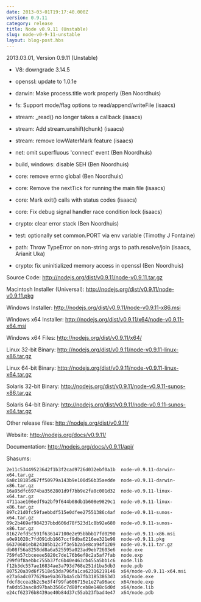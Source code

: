 ```yaml
---
date: 2013-03-01T19:17:40.000Z
version: 0.9.11
category: release
title: Node v0.9.11 (Unstable)
slug: node-v0-9-11-unstable
layout: blog-post.hbs
---
```


2013.03.01, Version 0.9.11 (Unstable)

* V8: downgrade 3.14.5

* openssl: update to 1.0.1e

* darwin: Make process.title work properly (Ben Noordhuis)

* fs: Support mode/flag options to read/append/writeFile (isaacs)

* stream: _read() no longer takes a callback (isaacs)

* stream: Add stream.unshift(chunk) (isaacs)

* stream: remove lowWaterMark feature (isaacs)

* net: omit superfluous 'connect' event (Ben Noordhuis)

* build, windows: disable SEH (Ben Noordhuis)

* core: remove errno global (Ben Noordhuis)

* core: Remove the nextTick for running the main file (isaacs)

* core: Mark exit() calls with status codes (isaacs)

* core: Fix debug signal handler race condition lock (isaacs)

* crypto: clear error stack (Ben Noordhuis)

* test: optionally set common.PORT via env variable (Timothy J Fontaine)

* path: Throw TypeError on non-string args to path.resolve/join (isaacs, Arianit Uka)

* crypto: fix uninitialized memory access in openssl (Ben Noordhuis)


Source Code: http://nodejs.org/dist/v0.9.11/node-v0.9.11.tar.gz

Macintosh Installer (Universal): http://nodejs.org/dist/v0.9.11/node-v0.9.11.pkg

Windows Installer: http://nodejs.org/dist/v0.9.11/node-v0.9.11-x86.msi

Windows x64 Installer: http://nodejs.org/dist/v0.9.11/x64/node-v0.9.11-x64.msi

Windows x64 Files: http://nodejs.org/dist/v0.9.11/x64/

Linux 32-bit Binary: http://nodejs.org/dist/v0.9.11/node-v0.9.11-linux-x86.tar.gz

Linux 64-bit Binary: http://nodejs.org/dist/v0.9.11/node-v0.9.11-linux-x64.tar.gz

Solaris 32-bit Binary: http://nodejs.org/dist/v0.9.11/node-v0.9.11-sunos-x86.tar.gz

Solaris 64-bit Binary: http://nodejs.org/dist/v0.9.11/node-v0.9.11-sunos-x64.tar.gz

Other release files: http://nodejs.org/dist/v0.9.11/

Website: http://nodejs.org/docs/v0.9.11/

Documentation: http://nodejs.org/docs/v0.9.11/api/

Shasums:
```
2e11c53449523642f1b3f2cad9726d032ebf0a1b  node-v0.9.11-darwin-x64.tar.gz
6a8c18185d67ff50979a143b9e100d56b35aedde  node-v0.9.11-darwin-x86.tar.gz
16a95dfc6974ba3562801d9f7bb9e2fa0c001d32  node-v0.9.11-linux-x64.tar.gz
4711aae106edf9a2bf9f644b08db1b608e9829c1  node-v0.9.11-linux-x86.tar.gz
897c21d0fc59faebbdf515e0dfee27551386c4af  node-v0.9.11-sunos-x64.tar.gz
09c2b469ef984237bbd606d78f523d1c8b92e680  node-v0.9.11-sunos-x86.tar.gz
81627efd5c591f636147100e2e95bbbb17fd0290  node-v0.9.11-x86.msi
a0e91028c7fd091db1667ccf9dba6216ee321e98  node-v0.9.11.pkg
66370601eb824305b12c7f3e5b2a5e8ca94f1209  node-v0.9.11.tar.gz
db08f56a8258dd8a6a525595a023ad9eb72603e6  node.exe
759fe57cbceeee5820c7de176b6ef8c2a5af7fab  node.exp
299f0f8aebbc755b37fc6b40e463cb455a5bb1c6  node.lib
f12b3dc557ae16834ae3a793d768e251d1ba5db3  node.pdb
807520a39d6f7518e53da796fa1ca62316219146  x64/node-v0.9.11-x64.msi
e27a6adc077629ae9a367b4a5cb7fb31853863d3  x64/node.exe
fdcf8ccea3b2c5e3f4f99fa606715e1e27a96acc  x64/node.exp
fa0db53aac8d97bab3566c7d80fceb8e148c6d0d  x64/node.lib
e24cf62376b8439ae40b84d37c55ab23fbad4e47  x64/node.pdb
```
